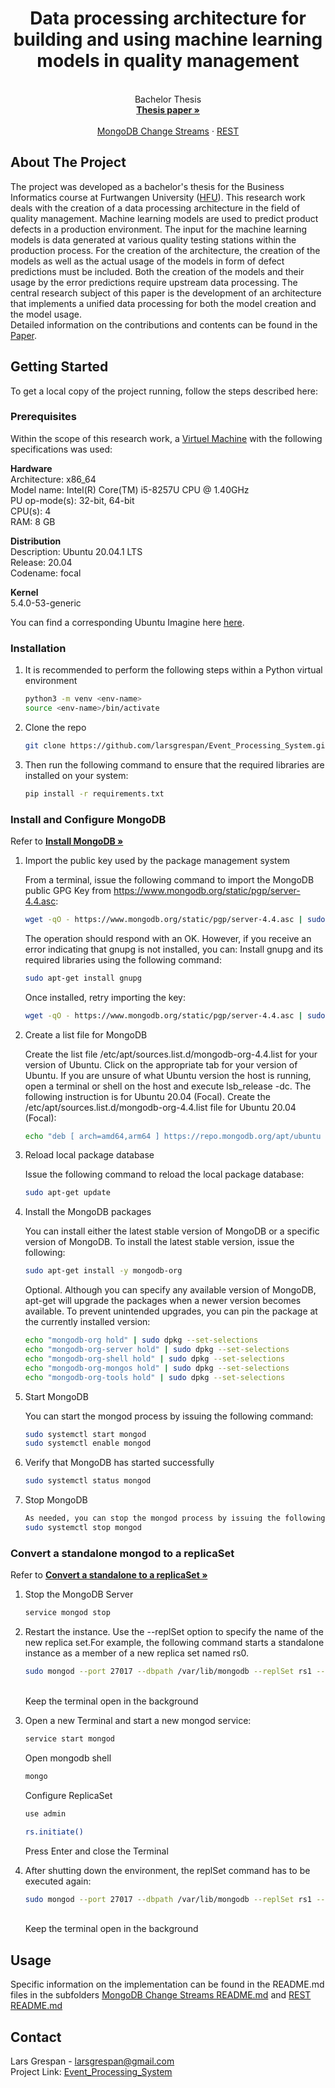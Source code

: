 <p align="center">
  <h1 align="center"> Data processing architecture for building and using machine learning models in quality management  </h1>
  <p align="center">
<br>
Bachelor Thesis
    <br/>
    <a href="https://github.com/larsgrespan/Event_Processing_System/tree/main/Thesis"><strong>Thesis paper »</strong></a>
    <br/>
    <br/>
    <a href="https://github.com/larsgrespan/Event_Processing_System/tree/main/Changestream_Implementation">MongoDB Change Streams</a>
    ·
    <a href="https://github.com/larsgrespan/Event_Processing_System/tree/main/REST_Implementation">REST</a>
  </p>
</p>

<!-- ABOUT THE PROJECT -->
## About The Project

The project was developed as a bachelor's thesis for the Business Informatics course at Furtwangen University ([HFU](https://www.hs-furtwangen.de/)). 
This research work deals with the creation of a data processing architecture in the field of quality management. Machine learning models are used to predict product defects in a production environment. The input for the machine learning models is data generated at various quality testing stations within the production process. For the creation of the architecture, the creation of the models as well as the actual usage of the models in form of defect predictions must be included. Both the creation of the models and their usage by the error predictions require upstream data processing. The central research subject of this paper is the development of an architecture that implements a unified data processing for both the model creation and the model usage. 
<br>
Detailed information on the contributions and contents can be found in the  [Paper](https://github.com/larsgrespan/Event_Processing_System/tree/main/Thesis).


<!-- GETTING STARTED -->
## Getting Started

To get a local copy of the project running, follow the steps described here:

### Prerequisites

Within the scope of this research work, a [Virtuel Machine](https://www.virtualbox.org/) with the following specifications was used:

**Hardware** <br>
Architecture:		x86_64<br>
Model name:		Intel(R) Core(TM) i5-8257U CPU @ 1.40GHz<br>
PU op-mode(s):		32-bit, 64-bit<br>
CPU(s):			4<br>
RAM:			8 GB<br>

**Distribution**<br>
Description:		Ubuntu 20.04.1 LTS<br>
Release:		20.04<br>
Codename:		focal<br>
	
**Kernel**<br>
5.4.0-53-generic<br>

You can find a corresponding Ubuntu Imagine here [here](https://www.osboxes.org/ubuntu/).

### Installation

1. It is recommended to perform the following steps within a Python virtual environment
   ```sh
   python3 -m venv <env-name>
   source <env-name>/bin/activate
   ```
2. Clone the repo
   ```sh
   git clone https://github.com/larsgrespan/Event_Processing_System.git
   ```
3. Then run the following command to ensure that the required libraries are installed on your system:  
   ```sh
   pip install -r requirements.txt
   ```

### Install and Configure MongoDB

Refer to  <a href="https://docs.mongodb.com/manual/tutorial/install-mongodb-on-ubuntu/"><strong>Install MongoDB »</strong></a>
    

1. Import the public key used by the package management system

   From a terminal, issue the following command to import the MongoDB public GPG Key 
   from https://www.mongodb.org/static/pgp/server-4.4.asc:
   ``` sh
   wget -qO - https://www.mongodb.org/static/pgp/server-4.4.asc | sudo apt-key add -
   ```

   The operation should respond with an OK.
   However, if you receive an error indicating that gnupg is not installed, you can:
   Install gnupg and its required libraries using the following command:
   ``` sh
   sudo apt-get install gnupg
   ```

   Once installed, retry importing the key:
   ``` sh
   wget -qO - https://www.mongodb.org/static/pgp/server-4.4.asc | sudo apt-key add -
   ```

2. Create a list file for MongoDB

   Create the list file /etc/apt/sources.list.d/mongodb-org-4.4.list for your version of Ubuntu.
   Click on the appropriate tab for your version of Ubuntu. If you are unsure of what Ubuntu version the host is running, open a terminal or shell on the host and execute lsb_release -dc.
   The following instruction is for Ubuntu 20.04 (Focal).
   Create the /etc/apt/sources.list.d/mongodb-org-4.4.list file for Ubuntu 20.04 (Focal):
   ``` sh
   echo "deb [ arch=amd64,arm64 ] https://repo.mongodb.org/apt/ubuntu focal/mongodb-org/4.4 multiverse" | sudo tee /etc/apt/sources.list.d/mongodb-org-4.4.list
   ```

3. Reload local package database

   Issue the following command to reload the local package database:
   ``` sh
   sudo apt-get update
   ```

4. Install the MongoDB packages

   You can install either the latest stable version of MongoDB or a specific version of MongoDB.
   To install the latest stable version, issue the following:
   ``` sh
   sudo apt-get install -y mongodb-org
   ```

   Optional. Although you can specify any available version of MongoDB, apt-get will upgrade the packages when a newer version becomes available. To prevent unintended upgrades, you can pin the package at the currently installed version:
   ``` sh
   echo "mongodb-org hold" | sudo dpkg --set-selections
   echo "mongodb-org-server hold" | sudo dpkg --set-selections
   echo "mongodb-org-shell hold" | sudo dpkg --set-selections
   echo "mongodb-org-mongos hold" | sudo dpkg --set-selections
   echo "mongodb-org-tools hold" | sudo dpkg --set-selections
   ```

5. Start MongoDB

   You can start the mongod process by issuing the following command:
   ``` sh
   sudo systemctl start mongod
   sudo systemctl enable mongod
   ```

6. Verify that MongoDB has started successfully

   ``` sh
   sudo systemctl status mongod
   ```

7. Stop MongoDB
   
   ``` sh
   As needed, you can stop the mongod process by issuing the following command:
   sudo systemctl stop mongod
   ```

### Convert a standalone mongod to a replicaSet 

Refer to  <a href="https://docs.mongodb.com/manual/tutorial/convert-standalone-to-replica-set/"><strong>Convert a standalone to a replicaSet »</strong></a>

1. Stop the MongoDB Server
    ``` sh
    service mongod stop
    ```

2. Restart the instance. Use the --replSet option to specify the name of the new replica set.For example, the following command starts a standalone instance as a member of a new replica set named rs0.

    ``` sh
    sudo mongod --port 27017 --dbpath /var/lib/mongodb --replSet rs1 --bind_ip localhost
    ```

    <br> Keep the terminal open in the background <br>

3. Open a new Terminal and start a new mongod service:
   
    ``` sh
    service start mongod
    ```

    Open mongodb shell
    ``` sh
    mongo
    ```

    Configure ReplicaSet
    ``` sh
    use admin
    ```

    ``` sh
    rs.initiate()
    ```

    Press Enter and close the Terminal

4. After shutting down the environment, the replSet command has to be executed again:
   ``` sh
   sudo mongod --port 27017 --dbpath /var/lib/mongodb --replSet rs1 --bind_ip localhost
   ```

   <br> Keep the terminal open in the background <br>

<!-- USAGE EXAMPLES -->
## Usage

Specific information on the implementation can be found in the README.md files in the subfolders <a href="https://github.com/larsgrespan/Event_Processing_System/blob/main/Changestream_Implementation/README.md">MongoDB Change Streams README.md</a> and <a href="https://github.com/larsgrespan/Event_Processing_System/blob/main/REST_Implementation/README.md">REST README.md</a>

<!-- CONTACT -->
## Contact

Lars Grespan - larsgrespan@gmail.com </br>
Project Link: [Event_Processing_System](https://github.com/larsgrespan/Event_Processing_System)



